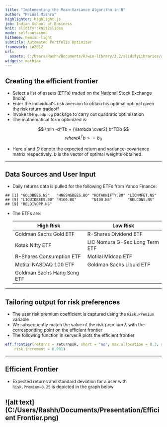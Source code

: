 ```yaml
---
title: "Implementing the Mean-Variance Algorithm in R"
author: "Mrinal Mishra"
highlighter: highlight.js
job: Indian School of Business
knit: slidify::knit2slides
mode: selfcontained
hitheme: hemisu-light
subtitle: Automated Portfolio Optimizer
framework: io2012
url:
  assets: C:/Users/Rashh/Documents/R/win-library/3.2/slidifyLibraries/assets
widgets: mathjax
---
```


## Creating the efficient frontier

* Select a list of assets (ETFs) traded on the National Stock Exchange (India)
* Enter the individual's risk aversion to obtain his optimal optimal given the risk return tradeoff
* Invoke the ``` quadprog ``` package to carry out quadratic optimization
* The mathematical form optimized is:

$$ \min -d^Tb + {\lambda \over2} b^TDb $$ 
$$ where A^Tb>=b_0 $$

* Here $d$ and $D$ denote the expected return and variance-covariance matrix respectively. $b$ is the vector of optimal weights obtained.

<script type="text/x-mathjax-config">
   MathJax.Hub.Config({  "HTML-CSS": { minScaleAdjust: 125, availableFonts: [] }  });
</script>

--- 

## Data Sources and User Input   

* Daily returns data is pulled for the following ETFs from Yahoo Finance:

```
## [1] "GOLDBEES.NS"   "HNGSNGBEES.BO" "KOTAKNIFTY.BO" "LICNMFET.NS"  
## [5] "LIQUIDBEES.BO" "M100.BO"       "N100.NS"       "RELCONS.NS"   
## [9] "RELDIVOPP.NS"
```
* The ETFs are:

     High Risk  | Low Risk
  ------------- | -------------
  Goldman Sachs Gold ETF  | R-Shares Dividend ETF
  Kotak Nifty ETF         | LIC Nomura G-Sec Long Term ETF
  R-Shares Consumption ETF| Motilal Midcap ETF
  Motilal NASDAQ 100 ETF  | Goldman Sachs Liquid ETF
  Goldman Sachs Hang Seng ETF |  


----

## Tailoring output for risk preferences

* The user risk premium coefficient is captured using the ``` Risk.Premium ``` variable 
* We subsequently match the value of the risk premium $\lambda$ with the corresponding point on the efficient frontier
* The following function in server.R plots the efficient frontier 

```r
eff.frontier(returns = returns$R, short = "no", max.allocation = 0.3, risk.premium.up = 1, 
    risk.increment = 0.001)
```

---

## Efficient Frontier 

* Expected returns and standard deviation for a user with ``` Risk.Premium=0.25``` is depicted in the graph below

![alt text](C:/Users/Rashh/Documents/Presentation/Efficient Frontier.png)
---
